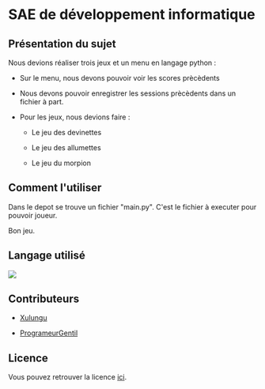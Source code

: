 <div>
  <h1>SAE de développement informatique</h1>
</div>
<div>
  <h2>Présentation du sujet</h2>
  <p>Nous devions réaliser trois jeux et un menu en langage python :</p>
  <ul>
    <li> <p>Sur le menu, nous devons pouvoir voir les scores prècèdents</p> </li>
    <li> <p>Nous devons pouvoir enregistrer les sessions prècèdents dans un fichier à part.</p> </li>
    <li>
      <p>Pour les jeux, nous devions faire :</p>
      <ul>
        <li><p>Le jeu des devinettes</p></li>
        <li><p>Le jeu des allumettes</p></li>
        <li><p>Le jeu du morpion</p></li>
      </ul>
    </li>
  </ul>
</div>
<div>
  <h2>Comment l'utiliser</h2>
  <p>Dans le depot se trouve un fichier "main.py". C'est le fichier à executer pour pouvoir joueur.</p>
  <p>Bon jeu.</p>
</div>
<div>
  <h2>Langage utilisé</h2>
  <img src="https://skillicons.dev/icons?i=python" />
</div>
<div>
  <h2>Contributeurs</h2>
  <ul>
    <li><p><a href="https://github.com/Xulungu">Xulungu</a></p></li>
   <li><p><a href="https://github.com/ProgrameurGentil">ProgrameurGentil</a></p></li>
  </ul>
</div>
<div>
  <h2>Licence</h2>
  <p>Vous pouvez retrouver la licence <a href="https://github.com/ProgrameurGentil/SAE1-init_dev?tab=License-1-ov-file">ici</a>.</p>
</div>
